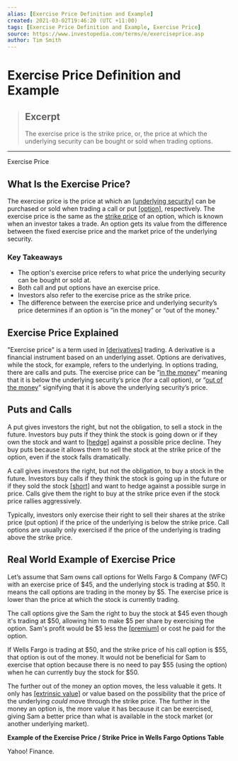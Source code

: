 ```yaml
---
alias: [Exercise Price Definition and Example]
created: 2021-03-02T19:46:20 (UTC +11:00)
tags: [Exercise Price Definition and Example, Exercise Price]
source: https://www.investopedia.com/terms/e/exerciseprice.asp
author: Tim Smith
---
```


# Exercise Price Definition and Example

> ## Excerpt
> The exercise price is the strike price, or, the price at which the underlying security can be bought or sold when trading options.

---

Exercise Price
## What Is the Exercise Price?

The exercise price is the price at which an [[underlying security]](https://www.investopedia.com/terms/u/underlying-security.asp) can be purchased or sold when trading a call or put [[option]](https://www.investopedia.com/terms/o/option.asp), respectively. The exercise price is the same as the [strike price](https://www.investopedia.com/terms/s/strikeprice.asp) of an option, which is known when an investor takes a trade. An option gets its value from the difference between the fixed exercise price and the market price of the underlying security.

### Key Takeaways

-   The option's exercise price refers to what price the underlying security can be bought or sold at.
-   Both call and put options have an exercise price.
-   Investors also refer to the exercise price as the strike price.
-   The difference between the exercise price and underlying security’s price determines if an option is “in the money” or “out of the money."

## Exercise Price Explained

"Exercise price" is a term used in [[derivatives]](https://www.investopedia.com/terms/d/derivative.asp) trading. A derivative is a financial instrument based on an underlying asset. Options are derivatives, while the stock, for example, refers to the underlying. In options trading, there are calls and puts. The exercise price can be “[in the money](https://www.investopedia.com/terms/i/inthemoney.asp)” meaning that it is below the underlying security’s price (for a call option), or “[out of the money](https://www.investopedia.com/terms/o/outofthemoney.asp)” signifying that it is above the underlying security’s price.

## Puts and Calls

A put gives investors the right, but not the obligation, to sell a stock in the future. Investors buy puts if they think the stock is going down or if they own the stock and want to [[hedge]](https://www.investopedia.com/terms/h/hedge.asp) against a possible price decline. They buy puts because it allows them to sell the stock at the strike price of the option, even if the stock falls dramatically.

A call gives investors the right, but not the obligation, to buy a stock in the future. Investors buy calls if they think the stock is going up in the future or if they sold the stock [[short]](https://www.investopedia.com/terms/s/short.asp) and want to hedge against a possible surge in price. Calls give them the right to buy at the strike price even if the stock price rallies aggressively.

Typically, investors only exercise their right to sell their shares at the strike price (put option) if the price of the underlying is below the strike price. Call options are usually only exercised if the price of the underlying is trading above the strike price.

## Real World Example of Exercise Price

Let’s assume that Sam owns call options for Wells Fargo & Company (WFC) with an exercise price of $45, and the underlying stock is trading at $50. It means the call options are trading in the money by $5. The exercise price is lower than the price at which the stock is currently trading.

The call options give the Sam the right to buy the stock at $45 even though it's trading at $50, allowing him to make $5 per share by exercising the option. Sam's profit would be $5 less the [[premium]](https://www.investopedia.com/terms/p/premium.asp) or cost he paid for the option.

If Wells Fargo is trading at $50, and the strike price of his call option is $55, that option is out of the money. It would not be beneficial for Sam to exercise that option because there is no need to pay $55 (using the option) when he can currently buy the stock for $50.

The further out of the money an option moves, the less valuable it gets. It only has [[extrinsic value]](https://www.investopedia.com/terms/e/extrinsicvalue.asp) or value based on the possibility that the price of the underlying _could_ move through the strike price. The further in the money an option is, the more value it has because it can be exercised, giving Sam a better price than what is available in the stock market (or another underlying market).

**Example of the Exercise Price / Strike Price in Wells Fargo Options Table**

Yahoo! Finance.
